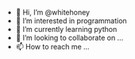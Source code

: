 - 👋 Hi, I’m @whitehoney
- 👀 I’m interested in programmation
- 🌱 I’m currently learning python
- 💞️ I’m looking to collaborate on ...
- 📫 How to reach me ...

<!---
whitehoney/whitehoney is a ✨ special ✨ repository because its `README.md` (this file) appears on your GitHub profile.
You can click the Preview link to take a look at your changes.
--->
